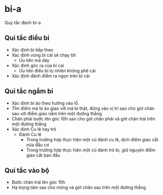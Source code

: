 # bi-a
Quy tắc đánh bi-a

## Qui tắc điều bi
- Xác định bi tiếp theo
- Xác định vùng bi cái sẽ chạy tới
  - Ưu tiên má dày
- Xác định góc ra của bi cái
  - Ưu tiên điều bi tự nhiên không phê cái
- Xác định đánh điểm ra ngọn trên bi cái

## Qui tắc ngắm bi
- Xác định bi ảo theo hướng vào lỗ.
- TÌm điểm má bi ảo giao với má bi thật, đứng vào vị trí sao cho gót chân sau với điểm giao nằm trên một đường thẳng
- Chân phải bước lên góc 10h sao cho gót chân phải và gót chân trái trên một đường thẳng
- Xác định Cu lê hay trô
  - Đánh Cu lê
    - Trong trường hợp thực hiện một cú đánh cu lê, dịch điểm giao cắt nửa đầu cơ
    - Trong trường hợp thực hiện một cú đánh trô bi, giữ nguyên điểm giao cắt ban đầu
## Qui tắc vào bộ
- Bước chân trái lên góc 10h
- Hạ trọng tâm sao cho mông và gót chân sau trên một đường thẳng 

